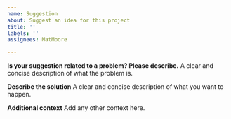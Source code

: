 ```yaml
---
name: Suggestion
about: Suggest an idea for this project
title: ''
labels: ''
assignees: MatMoore

---
```


**Is your suggestion related to a problem? Please describe.**
A clear and concise description of what the problem is.

**Describe the solution**
A clear and concise description of what you want to happen.

**Additional context**
Add any other context here.
